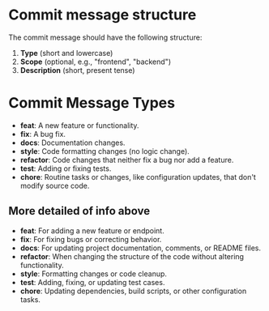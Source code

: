 # Commit message structure
The commit message should have the following structure:

1. **Type** (short and lowercase)
2. **Scope** (optional, e.g., "frontend", "backend")
3. **Description** (short, present tense)

# Commit Message Types
- **feat**: A new feature or functionality.
- **fix**: A bug fix.
- **docs**: Documentation changes.
- **style**: Code formatting changes (no logic change).
- **refactor**: Code changes that neither fix a bug nor add a feature.
- **test**: Adding or fixing tests.
- **chore**: Routine tasks or changes, like configuration updates, that don't modify source code.

## More detailed of info above
- **feat**: For adding a new feature or endpoint.
- **fix**: For fixing bugs or correcting behavior.
- **docs**: For updating project documentation, comments, or README files.
- **refactor**: When changing the structure of the code without altering functionality.
- **style**: Formatting changes or code cleanup.
- **test**: Adding, fixing, or updating test cases.
- **chore**: Updating dependencies, build scripts, or other configuration tasks.